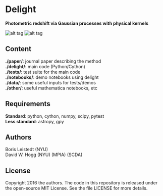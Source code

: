 # Delight
**Photometric redshift via Gaussian processes with physical kernels**

![alt tag](https://travis-ci.org/ixkael/PhotoZviaGP.svg?branch=master)
![alt tag](http://img.shields.io/badge/license-MIT-blue.svg?style=flat)


## Content

**./paper/**: journal paper describing the method </br>
**./delight/**: main code (Python/Cython) </br>
**./tests/**: test suite for the main code </br>
**./notebooks/**: demo notebooks using delight </br>
**./data/**: some useful inputs for tests/demos </br>
**./other/**: useful mathematica notebooks, etc </br>

## Requirements

**Standard**: python, cython, numpy, scipy, pytest </br>
**Less standard**: astropy, gpy

## Authors

Boris Leistedt (NYU) </br>
David W. Hogg (NYU) (MPIA) (SCDA)

## License

Copyright 2016 the authors. The code in this repository is released under the open-source MIT License. See the file LICENSE for more details.
